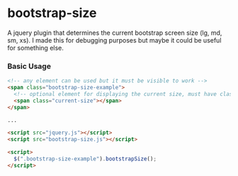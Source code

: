 # bootstrap-size

A jquery plugin that determines the current bootstrap screen size (lg, md, sm, xs). I made this for debugging purposes but maybe it could be useful for something else.

### Basic Usage
```html
<!-- any element can be used but it must be visible to work -->
<span class="bootstrap-size-example">
  <!-- optional element for displaying the current size, must have class="current-size" -->
  <span class="current-size"></span>
</span>

...

<script src="jquery.js"></script>
<script src="bootstrap-size.js"></script>

<script>
  $(".bootstrap-size-example").bootstrapSize();
</script>
```
